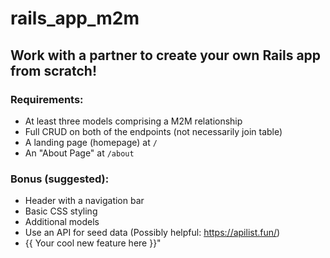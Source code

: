 # rails_app_m2m


## Work with a partner to create your own Rails app from scratch! 

### Requirements:
- At least three models comprising a M2M relationship
- Full CRUD on both of the endpoints (not necessarily join table)
- A landing page (homepage) at `/`
- An "About Page" at `/about`

### Bonus (suggested):
- Header with a navigation bar
- Basic CSS styling
- Additional models
- Use an API for seed data (Possibly helpful:  https://apilist.fun/)
- {{ Your cool new feature here }}"
